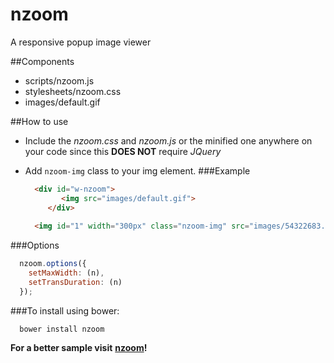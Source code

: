# nzoom
A responsive popup image viewer

##Components
* scripts/nzoom.js
* stylesheets/nzoom.css
* images/default.gif

##How to use
* Include the *nzoom.css* and *nzoom.js* or the minified one anywhere on your code since this **DOES NOT** require *JQuery*

* Add `nzoom-img` class to your img element. 
###Example
  ```html 
    <div id="w-nzoom">
		  <img src="images/default.gif">
	   </div>
	   
    <img id="1" width="300px" class="nzoom-img" src="images/54322683.jpg" alt="alt">
    ```
###Options
  ```javascript
    nzoom.options({
      setMaxWidth: (n),
      setTransDuration: (n)
    });
  ```
###To install using bower:
  ```
    bower install nzoom
  ```
**For a better sample visit** [**nzoom**](http://lightnick.github.io/nzoom/)**!**

